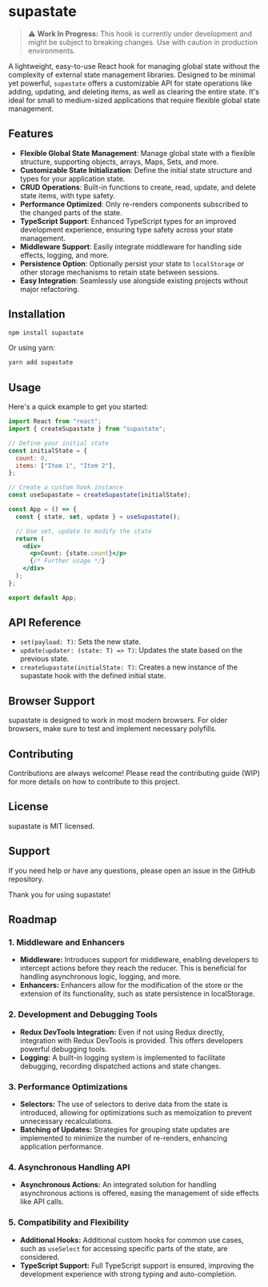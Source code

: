 # supastate

> :warning: **Work In Progress:** This hook is currently under development and might be subject to breaking changes. Use with caution in production environments.

A lightweight, easy-to-use React hook for managing global state without the complexity of external state management libraries. Designed to be minimal yet powerful, `supastate` offers a customizable API for state operations like adding, updating, and deleting items, as well as clearing the entire state. It's ideal for small to medium-sized applications that require flexible global state management.

## Features

- **Flexible Global State Management**: Manage global state with a flexible structure, supporting objects, arrays, Maps, Sets, and more.
- **Customizable State Initialization**: Define the initial state structure and types for your application state.
- **CRUD Operations**: Built-in functions to create, read, update, and delete state items, with type safety.
- **Performance Optimized**: Only re-renders components subscribed to the changed parts of the state.
- **TypeScript Support**: Enhanced TypeScript types for an improved development experience, ensuring type safety across your state management.
- **Middleware Support**: Easily integrate middleware for handling side effects, logging, and more.
- **Persistence Option**: Optionally persist your state to `localStorage` or other storage mechanisms to retain state between sessions.
- **Easy Integration**: Seamlessly use alongside existing projects without major refactoring.

## Installation

```bash
npm install supastate
```

Or using yarn:

```bash
yarn add supastate
```

## Usage

Here's a quick example to get you started:

```jsx
import React from "react";
import { createSupastate } from "supastate";

// Define your initial state
const initialState = {
  count: 0,
  items: ["Item 1", "Item 2"],
};

// Create a custom hook instance
const useSupastate = createSupastate(initialState);

const App = () => {
  const { state, set, update } = useSupastate();

  // Use set, update to modify the state
  return (
    <div>
      <p>Count: {state.count}</p>
      {/* Further usage */}
    </div>
  );
};

export default App;
```

## API Reference

- `set(payload: T)`: Sets the new state.
- `update(updater: (state: T) => T)`: Updates the state based on the previous state.
- `createSupastate(initialState: T)`: Creates a new instance of the supastate hook with the defined initial state.

## Browser Support

supastate is designed to work in most modern browsers. For older browsers, make sure to test and implement necessary polyfills.

## Contributing

Contributions are always welcome! Please read the contributing guide (WIP) for more details on how to contribute to this project.

## License

supastate is MIT licensed.

## Support

If you need help or have any questions, please open an issue in the GitHub repository.

Thank you for using supastate!

## Roadmap

### 1. Middleware and Enhancers

- **Middleware:** Introduces support for middleware, enabling developers to intercept actions before they reach the reducer. This is beneficial for handling asynchronous logic, logging, and more.
- **Enhancers:** Enhancers allow for the modification of the store or the extension of its functionality, such as state persistence in localStorage.

### 2. Development and Debugging Tools

- **Redux DevTools Integration:** Even if not using Redux directly, integration with Redux DevTools is provided. This offers developers powerful debugging tools.
- **Logging:** A built-in logging system is implemented to facilitate debugging, recording dispatched actions and state changes.

### 3. Performance Optimizations

- **Selectors:** The use of selectors to derive data from the state is introduced, allowing for optimizations such as memoization to prevent unnecessary recalculations.
- **Batching of Updates:** Strategies for grouping state updates are implemented to minimize the number of re-renders, enhancing application performance.

### 4. Asynchronous Handling API

- **Asynchronous Actions:** An integrated solution for handling asynchronous actions is offered, easing the management of side effects like API calls.

### 5. Compatibility and Flexibility

- **Additional Hooks:** Additional custom hooks for common use cases, such as `useSelect` for accessing specific parts of the state, are considered.
- **TypeScript Support:** Full TypeScript support is ensured, improving the development experience with strong typing and auto-completion.
